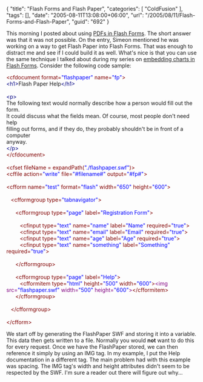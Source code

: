 {
	"title": "Flash Forms and Flash Paper",
	"categories": [
		"ColdFusion"
	],
	"tags": [],
	"date": "2005-08-11T13:08:00+06:00",
	"url": "/2005/08/11/Flash-Forms-and-Flash-Paper",
	"guid": "692"
}

This morning I posted about using <a href="http://ray.camdenfamily.com/index.cfm/2005/8/11/Ask-a-Jedi-Can-I-Use-a-PDF-in-a-Flash-Form">PDFs in Flash Forms</a>. The short answer was that it was not possible. On the entry, Simeon mentioned he was working on a way to get Flash Paper into Flash Forms. That was enough to distract me and see if I could build it as well. What's nice is that you can use the same technique I talked about during my series on <a href="http://ray.camdenfamily.com/index.cfm/2005/7/23/Embedded-CFCHART-in-Flash-Forms--Part-3">embedding charts in Flash Forms</a>. Consider the following code sample:

<div class="code"><FONT COLOR=MAROON>&lt;cfdocument format=<FONT COLOR=BLUE>"flashpaper"</FONT> name=<FONT COLOR=BLUE>"fp"</FONT>&gt;</FONT><br>
<FONT COLOR=NAVY>&lt;h1&gt;</FONT>Flash Paper Help<FONT COLOR=NAVY>&lt;/h1&gt;</FONT><br>
<br>
<FONT COLOR=NAVY>&lt;p&gt;</FONT><br>
The following text would normally describe how a person would fill out the form.<br>
It could discuss what the fields mean. Of course, most people don't need help<br>
filling out forms, and if they do, they probably shouldn't be in front of a computer<br>
anyway.<br>
<FONT COLOR=NAVY>&lt;/p&gt;</FONT><br>
<FONT COLOR=MAROON>&lt;/cfdocument&gt;</FONT><br>
<br>
<FONT COLOR=MAROON>&lt;cfset fileName = expandPath(<FONT COLOR=BLUE>"./flashpaper.swf"</FONT>)&gt;</FONT><br>
<FONT COLOR=MAROON>&lt;cffile action=<FONT COLOR=BLUE>"write"</FONT> file=<FONT COLOR=BLUE>"#filename#"</FONT> output=<FONT COLOR=BLUE>"#fp#"</FONT>&gt;</FONT><br>
<br>
<FONT COLOR=MAROON>&lt;cfform name=<FONT COLOR=BLUE>"test"</FONT> format=<FONT COLOR=BLUE>"flash"</FONT> width=<FONT COLOR=BLUE>"650"</FONT> height=<FONT COLOR=BLUE>"600"</FONT>&gt;</FONT><br>
<br>
&nbsp;&nbsp;&nbsp;<FONT COLOR=MAROON>&lt;cfformgroup type=<FONT COLOR=BLUE>"tabnavigator"</FONT>&gt;</FONT><br>
&nbsp;&nbsp;&nbsp;<br>
&nbsp;&nbsp;&nbsp;&nbsp;&nbsp;&nbsp;<FONT COLOR=MAROON>&lt;cfformgroup type=<FONT COLOR=BLUE>"page"</FONT> label=<FONT COLOR=BLUE>"Registration Form"</FONT>&gt;</FONT><br>
&nbsp;&nbsp;&nbsp;&nbsp;&nbsp;&nbsp;<br>
&nbsp;&nbsp;&nbsp;&nbsp;&nbsp;&nbsp;&nbsp;&nbsp;&nbsp;<FONT COLOR=MAROON>&lt;cfinput type=<FONT COLOR=BLUE>"text"</FONT> name=<FONT COLOR=BLUE>"name"</FONT> label=<FONT COLOR=BLUE>"Name"</FONT> required=<FONT COLOR=BLUE>"true"</FONT>&gt;</FONT><br>
&nbsp;&nbsp;&nbsp;&nbsp;&nbsp;&nbsp;&nbsp;&nbsp;&nbsp;<FONT COLOR=MAROON>&lt;cfinput type=<FONT COLOR=BLUE>"text"</FONT> name=<FONT COLOR=BLUE>"email"</FONT> label=<FONT COLOR=BLUE>"Email"</FONT> required=<FONT COLOR=BLUE>"true"</FONT>&gt;</FONT><br>
&nbsp;&nbsp;&nbsp;&nbsp;&nbsp;&nbsp;&nbsp;&nbsp;&nbsp;<FONT COLOR=MAROON>&lt;cfinput type=<FONT COLOR=BLUE>"text"</FONT> name=<FONT COLOR=BLUE>"age"</FONT> label=<FONT COLOR=BLUE>"Age"</FONT> required=<FONT COLOR=BLUE>"true"</FONT>&gt;</FONT><br>
&nbsp;&nbsp;&nbsp;&nbsp;&nbsp;&nbsp;&nbsp;&nbsp;&nbsp;<FONT COLOR=MAROON>&lt;cfinput type=<FONT COLOR=BLUE>"text"</FONT> name=<FONT COLOR=BLUE>"something"</FONT> label=<FONT COLOR=BLUE>"Something"</FONT> required=<FONT COLOR=BLUE>"true"</FONT>&gt;</FONT><br>
&nbsp;&nbsp;&nbsp;&nbsp;&nbsp;&nbsp;<br>
&nbsp;&nbsp;&nbsp;&nbsp;&nbsp;&nbsp;<FONT COLOR=MAROON>&lt;/cfformgroup&gt;</FONT><br>
&nbsp;&nbsp;&nbsp;<br>
&nbsp;&nbsp;&nbsp;&nbsp;&nbsp;&nbsp;<FONT COLOR=MAROON>&lt;cfformgroup type=<FONT COLOR=BLUE>"page"</FONT> label=<FONT COLOR=BLUE>"Help"</FONT>&gt;</FONT><br>
&nbsp;&nbsp;&nbsp;&nbsp;&nbsp;&nbsp;&nbsp;&nbsp;&nbsp;<FONT COLOR=MAROON>&lt;cfformitem type=<FONT COLOR=BLUE>"html"</FONT> height=<FONT COLOR=BLUE>"500"</FONT> width=<FONT COLOR=BLUE>"600"</FONT>&gt;</FONT><FONT COLOR=NAVY><FONT COLOR=PURPLE>&lt;img src=<FONT COLOR=BLUE>"flashpaper.swf"</FONT> width=<FONT COLOR=BLUE>"500"</FONT> height=<FONT COLOR=BLUE>"600"</FONT>&gt;</FONT></FONT><FONT COLOR=MAROON>&lt;/cfformitem&gt;</FONT><br>
&nbsp;&nbsp;&nbsp;&nbsp;&nbsp;&nbsp;<FONT COLOR=MAROON>&lt;/cfformgroup&gt;</FONT><br>
&nbsp;&nbsp;&nbsp;&nbsp;&nbsp;&nbsp;<br>
&nbsp;&nbsp;&nbsp;<FONT COLOR=MAROON>&lt;/cfformgroup&gt;</FONT><br>
&nbsp;&nbsp;&nbsp;<br>
<FONT COLOR=MAROON>&lt;/cfform&gt;</FONT></div>

We start off by generating the FlashPaper SWF and storing it into a variable. This data then gets written to a file. Normally you would <b>not</b> want to do this for every request. Once we have the FlashPaper stored, we can then reference it simply by using an IMG tag. In my example, I put the Help documentation in a different tag. The main problem  had with this example was spacing. The IMG tag's width and height attributes didn't seem to be respected by the SWF. I'm sure a reader out there will figure out why...